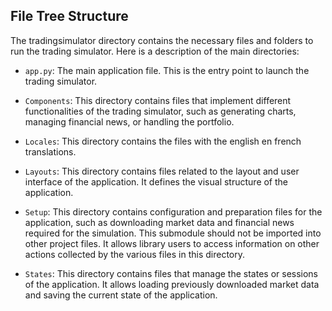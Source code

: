 ## File Tree Structure

The tradingsimulator directory contains the necessary files and folders to run the trading simulator. Here is a description of the main directories:

- `app.py`: The main application file. This is the entry point to launch the trading simulator.

- `Components`: This directory contains files that implement different functionalities of the trading simulator, such as generating charts, managing financial news, or handling the portfolio.

- `Locales`: This directory contains the files with the english en french translations.

- `Layouts`: This directory contains files related to the layout and user interface of the application. It defines the visual structure of the application.

- `Setup`: This directory contains configuration and preparation files for the application, such as downloading market data and financial news required for the simulation. This submodule should not be imported into other project files. It allows library users to access information on other actions collected by the various files in this directory.

- `States`: This directory contains files that manage the states or sessions of the application. It allows loading previously downloaded market data and saving the current state of the application.
